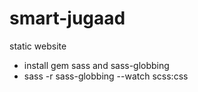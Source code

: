 # smart-jugaad
static website

- install gem sass and  sass-globbing
- sass -r sass-globbing --watch scss:css